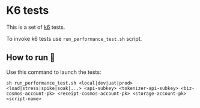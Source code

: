 # K6 tests

This is a set of [k6](https://k6.io) tests.

To invoke k6 tests use `run_performance_test.sh` script.


## How to run 🚀

Use this command to launch the tests:

``` shell
sh run_performance_test.sh <local|dev|uat|prod> <load|stress|spike|soak|...> <api-subkey> <tokenizer-api-subkey> <biz-cosmos-account-pk> <receipt-cosmos-account-pk> <storage-account-pk> <script-name>
```
